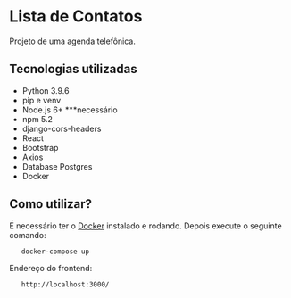 # Lista de Contatos

Projeto de uma agenda telefônica.

## Tecnologias utilizadas

- Python 3.9.6
- pip e venv
- Node.js 6+ ***necessário
- npm 5.2
- django-cors-headers
- React
- Bootstrap
- Axios
- Database Postgres
- Docker

## Como utilizar?

É necessário ter o [Docker](https://www.docker.com/products/docker-desktop) instalado e rodando. 
Depois execute o seguinte comando:
 ```
	docker-compose up
```

Endereço do frontend:
 ```
	http://localhost:3000/
```
